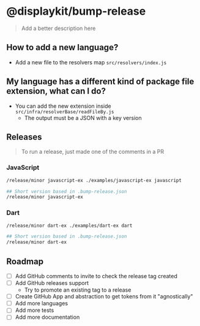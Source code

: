 # @displaykit/bump-release

> Add a better description here

## How to add a new language?
- Add a new file to the resolvers map `src/resolvers/index.js`

## My language has a different kind of package file extension, what can I do?
- You can add the new extension inside `src/infra/resolverBase/readFileBy.js`
    - The output must be a JSON with a key version 

## Releases
> To run a release, just made one of the comments in a PR

### JavaScript

```sh
/release/minor javascript-ex ./examples/javascript-ex javascript

## Short version based in .bump-release.json
/release/minor javascript-ex
```

### Dart

```sh
/release/minor dart-ex ./examples/dart-ex dart

## Short version based in .bump-release.json
/release/minor dart-ex
```

## Roadmap

- [ ] Add GitHub comments to invite to check the release tag created
- [ ] Add GitHub releases support
    - Try to promote an existing tag to a release
- [ ] Create GitHub App and abstraction to get tokens from it "agnostically"
- [ ] Add more languages
- [ ] Add more tests
- [ ] Add more documentation
